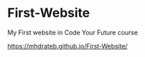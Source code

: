 # First-Website
My First website in Code Your Future course

https://mhdrateb.github.io/First-Website/
